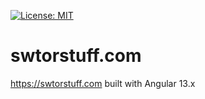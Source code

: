 [![License: MIT](https://img.shields.io/badge/License-MIT-yellow.svg)](https://opensource.org/licenses/MIT)

# swtorstuff.com

https://swtorstuff.com built with Angular 13.x